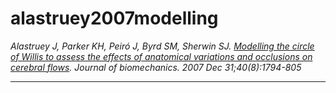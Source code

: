 # alastruey2007modelling

_Alastruey J, Parker KH, Peiró J, Byrd SM, Sherwin SJ. [Modelling the circle of Willis to assess the effects of anatomical variations and occlusions on cerebral flows](http://www.sciencedirect.com/science/article/pii/S0021929006002946). Journal of biomechanics. 2007 Dec 31;40(8):1794-805_

---
